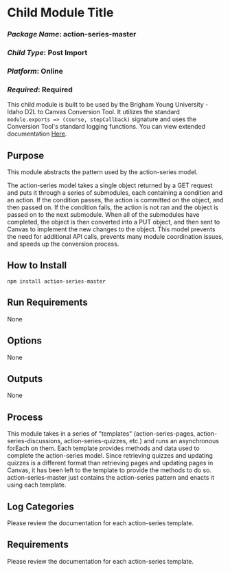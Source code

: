 # Child Module Title
### *Package Name*: action-series-master
### *Child Type*: Post Import
### *Platform*: Online 
### *Required*: Required

This child module is built to be used by the Brigham Young University - Idaho D2L to Canvas Conversion Tool. It utilizes the standard `module.exports => (course, stepCallback)` signature and uses the Conversion Tool's standard logging functions. You can view extended documentation [Here](https://github.com/byuitechops/d2l-to-canvas-conversion-tool/tree/master/documentation).

## Purpose

This module abstracts the pattern used by the action-series model.

The action-series model takes a single object returned by a GET request and puts it through a series of submodules, each containing a condition and an action. If the condition passes, the action is committed on the object, and then passed on. If the condition fails, the action is not ran and the object is passed on to the next submodule. When all of the submodules have completed, the object is then converted into a PUT object, and then sent to Canvas to implement the new changes to the object. This model prevents the need for additional API calls, prevents many module coordination issues, and speeds up the conversion process.

## How to Install

```
npm install action-series-master
```

## Run Requirements

None

## Options

None

## Outputs

None

## Process

This module takes in a series of "templates" (action-series-pages, action-series-discussions, action-series-quizzes, etc.) and runs an asynchronous forEach on them. Each template provides methods and data used to complete the action-series model. Since retrieving quizzes and updating quizzes is a different format than retrieving pages and updating pages in Canvas, it has been left to the template to provide the methods to do so. action-series-master just contains the action-series pattern and enacts it using each template.

## Log Categories

Please review the documentation for each action-series template.

## Requirements

Please review the documentation for each action-series template.
